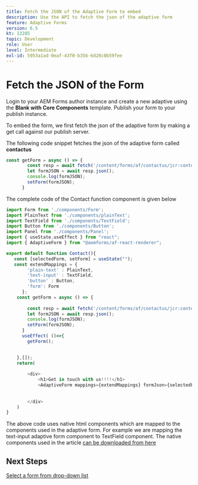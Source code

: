 ```yaml
---
title: Fetch the JSON of the Adaptive Form to embed
description: Use the API to fetch the json of the adaptive form
feature: Adaptive Forms
version: 6.5
kt: 13285
topic: Development
role: User
level: Intermediate
exl-id: 5953a1ad-0eaf-43f0-b356-6d20c0b59fee
---
```

# Fetch the JSON of the Form

Login to your AEM Forms author instance and create a new adaptive using the **Blank with Core Components** template. Publish your form to your publish instance.

To embed the form, we first fetch the json of the adaptive form by making a get call against our publish server.

The following code snippet fetches the json of the adaptive form called **contactus**

``` javascript
const getForm = async () => {
        const resp = await fetch('/content/forms/af/contactus/jcr:content/guideContainer.model.json');
        let formJSON = await resp.json();
        console.log(formJSON);
        setForm(formJSON);
      }
```

The complete code of the Contact function component is given below

``` javascript
import Form from './components/Form';
import PlainText from './components/plainText';
import TextField from './components/TextField';
import Button from './components/Button';
import Panel from './components/Panel';
import { useState,useEffect } from "react";
import { AdaptiveForm } from "@aemforms/af-react-renderer";

export default function Contact(){
   const [selectedForm, setForm] = useState("");
   const extendMappings = {
        'plain-text' : PlainText,
        'text-input' : TextField,
        'button' : Button,
        'form': Form
      };
    const getForm = async () => {
        
        const resp = await fetch('/content/forms/af/contactus/jcr:content/guideContainer.model.json');
        let formJSON = await resp.json();
        console.log(formJSON);
        setForm(formJSON);
      }
      useEffect( ()=>{
        getForm();
        

    },[]);
    return(
        
        <div>
            <h1>Get in touch with us!!!!</h1>
            <AdaptiveForm mappings={extendMappings} formJson={selectedForm} />
      
          
        </div>
    )
}
```

The above code uses native html components which are mapped to the components used in the adaptive form. For example we are mapping the text-input adaptive form component to TextField component. The native components used in the article [can be downloaded from here](./assets/native-components.zip)

## Next Steps

[Select a form from drop-down list](./select-form-from-drop-down-list.md)

